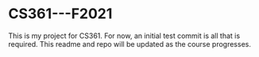 # CS361---F2021

This is my project for CS361. For now, an initial test commit is all that is required. This readme and repo will be updated as the course progresses.